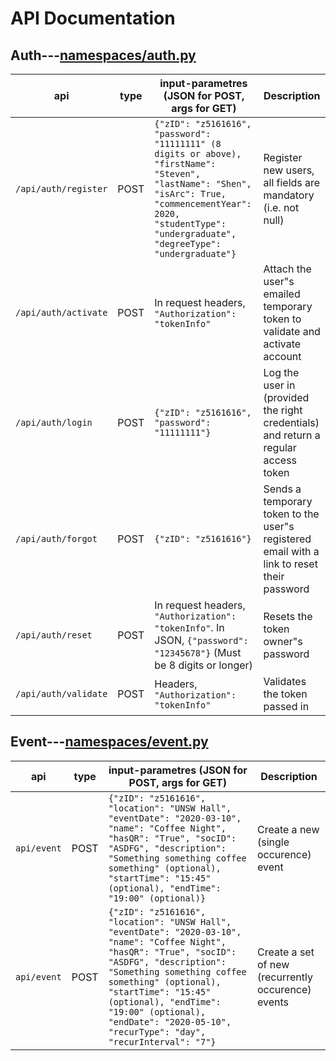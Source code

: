# API Documentation

## Auth---[namespaces/auth.py](namespaces/auth.py)

api | type | input-parametres (JSON for POST, args for GET) | Description
--- | --- | --- | ---
`/api/auth/register` | POST | `{"zID": "z5161616", "password": "11111111" (8 digits or above), "firstName": "Steven", "lastName": "Shen", "isArc": True, "commencementYear": 2020, "studentType": "undergraduate", "degreeType": "undergraduate"}` | Register new users, all fields are mandatory (i.e. not null)
`/api/auth/activate` | POST | In request headers, `"Authorization": "tokenInfo"`| Attach the user"s emailed temporary token to validate and activate account
`/api/auth/login` | POST | `{"zID": "z5161616", "password": "11111111"}` | Log the user in (provided the right credentials) and return a regular access token
`/api/auth/forgot` | POST | `{"zID": "z5161616"}` | Sends a temporary token to the user"s registered email with a link to reset their password
`/api/auth/reset` | POST | In request headers, `"Authorization": "tokenInfo"`. In JSON, `{"password": "12345678"}` (Must be 8 digits or longer) | Resets the token owner"s password
`/api/auth/validate` | POST | Headers, `"Authorization": "tokenInfo"` | Validates the token passed in

## Event---[namespaces/event.py](namespaces/event.py)

api | type | input-parametres (JSON for POST, args for GET) | Description
--- | --- | --- | ---
`api/event` | POST | `{"zID": "z5161616", "location": "UNSW Hall", "eventDate": "2020-03-10", "name": "Coffee Night", "hasQR": "True", "socID": "ASDFG", "description": "Something something coffee something" (optional), "startTime": "15:45" (optional), "endTime": "19:00" (optional)}` | Create a new (single occurence) event
`api/event` | POST | `{"zID": "z5161616", "location": "UNSW Hall", "eventDate": "2020-03-10", "name": "Coffee Night", "hasQR": "True", "socID": "ASDFG", "description": "Something something coffee something" (optional), "startTime": "15:45" (optional), "endTime": "19:00" (optional), "endDate": "2020-05-10", "recurType": "day", "recurInterval": "7"}` | Create a set of new (recurrently occurence) events
